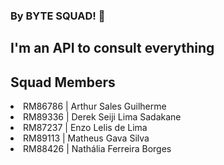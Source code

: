 ### By BYTE SQUAD! 👊
## I'm an API to consult everything

## Squad Members
<li>RM86786 | Arthur Sales Guilherme</li>
<li>RM89336 | Derek Seiji Lima Sadakane</li>
<li>RM87237 | Enzo Lelis de Lima</li>
<li>RM89113 | Matheus Gava Silva</li>
<li>RM88426 | Nathália Ferreira Borges</li>